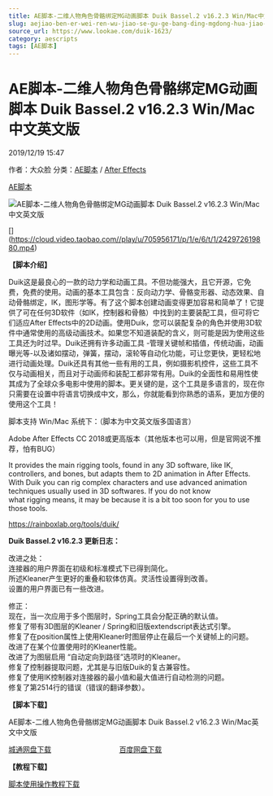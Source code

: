 ```yaml
---
title: AE脚本-二维人物角色骨骼绑定MG动画脚本 Duik Bassel.2 v16.2.3 Win/Mac中文英文版
slug: aejiao-ben-er-wei-ren-wu-jiao-se-gu-ge-bang-ding-mgdong-hua-jiao-ben-duik-bassel-2-v16-2-3-win-maczhong-wen-ying-wen-ban
source_url: https://www.lookae.com/duik-1623/
category: aescripts
tags: [AE脚本]
---
```

# AE脚本-二维人物角色骨骼绑定MG动画脚本 Duik Bassel.2 v16.2.3 Win/Mac中文英文版

2019/12/19 15:47

作者：大众脸
分类：[AE脚本](https://www.lookae.com/after-effects/aescripts/) / [After Effects](https://www.lookae.com/after-effects/)

[AE脚本](https://www.lookae.com/tag/ae%e8%84%9a%e6%9c%ac/)

![AE脚本-二维人物角色骨骼绑定MG动画脚本 Duik Bassel.2 v16.2.3 Win/Mac中文英文版](https://www.lookae.com/wp-content/uploads/2019/11/Duik-Bassel-2.jpg "AE脚本-二维人物角色骨骼绑定MG动画脚本 Duik Bassel.2 v16.2.3 Win/Mac中文英文版-LookAE.com")

[﻿[﻿]("https://cloud.video.taobao.com//play/u/705956171/p/1/e/6/t/1/242972619880.mp4)](https://cloud.video.taobao.com//play/u/705956171/p/1/e/6/t/1/242972619880.mp4)

**【脚本介绍】**

Duik这是最良心的一款的动力学和动画工具。不但功能强大，且它开源，它免费，免费的使用。动画的基本工具包含：反向动力学、骨骼变形器、动态效果、自动骨骼绑定，IK，图形学等。有了这个脚本创建动画变得更加容易和简单了！它提供了可在任何3D软件（如IK，控制器和骨骼）中找到的主要装配工具，但可将它们适应After Effects中的2D动画。使用Duik，您可以装配复杂的角色并使用3D软件中通常使用的高级动画技术。如果您不知道装配的含义，则可能是因为使用这些工具还为时过早。Duik还拥有许多动画工具 -管理关键帧和插值，传统动画，动画曝光等-以及诸如摆动，弹簧，摆动，滚轮等自动化功能，可让您更快，更轻松地进行动画处理。Duik还具有其他一些有用的工具，例如摄影机控件，这些工具不仅与动画相关，而且对于动画师和装配工都非常有用。Duik的全面性和易用性使其成为了全球众多电影中使用的脚本。更关键的是，这个工具是多语言的，现在你只需要在设置中将语言切换成中文，那么，你就能看到你熟悉的语系，更加方便的使用这个工具！

脚本支持 Win/Mac 系统下：（脚本为中文英文版多国语言）

Adobe After Effects CC 2018或更高版本（其他版本也可以用，但是官网说不推荐，怕有BUG）

It provides the main rigging tools, found in any 3D software, like IK, controllers, and bones, but adapts them to 2D animation in After Effects. With Duik you can rig complex characters and use advanced animation techniques usually used in 3D softwares. If you do not know what rigging means, it may be because it is a bit too soon for you to use those tools.

https://rainboxlab.org/tools/duik/

**Duik Bassel.2 v16.2.3 更新日志：**

改进之处：  
连接器的用户界面在初级和标准模式下已得到简化。  
所述Kleaner产生更好的重叠和软体仿真。灵活性设置得到改善。  
设置的用户界面已有一些改进。

修正：  
现在，当一次应用于多个图层时，Spring工具会分配正确的默认值。  
修复了带有3D图层的Kleaner / Spring和旧版extendscript表达式引擎。  
修复了在position属性上使用Kleaner时图层停止在最后一个关键帧上的问题。  
改进了在某个位置使用时的Kleaner性能。  
改进了为图层启用 “自动定向到路径”选项时的Kleaner。  
修复了控制器提取问题，尤其是与旧版Duik的复古兼容性。  
修复了使用IK控制器对连接器的最小值和最大值进行自动检测的问题。  
修复了第2514行的错误（错误的翻译参数）。

**【脚本下载】**

AE脚本-二维人物角色骨骼绑定MG动画脚本 Duik Bassel.2 v16.2.3 Win/Mac英文中文版

[城通网盘下载](https://tc5.us/file/680462-414457010)                                  [百度网盘下载](https://pan.baidu.com/s/1VYfcpYq1fRC7rou0j4n7VQ)

**【教程下载】**

[脚本使用操作教程下载](https://www.400gb.com/file/122991244)
